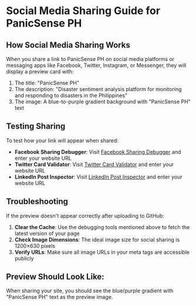 # Social Media Sharing Guide for PanicSense PH

## How Social Media Sharing Works

When you share a link to PanicSense PH on social media platforms or messaging apps like Facebook, Twitter, Instagram, or Messenger, they will display a preview card with:

1. The title: "PanicSense PH"
2. The description: "Disaster sentiment analysis platform for monitoring and responding to disasters in the Philippines"
3. The image: A blue-to-purple gradient background with "PanicSense PH" text

## Testing Sharing

To test how your link will appear when shared:

- **Facebook Sharing Debugger**: Visit [Facebook Sharing Debugger](https://developers.facebook.com/tools/debug/) and enter your website URL
- **Twitter Card Validator**: Visit [Twitter Card Validator](https://cards-dev.twitter.com/validator) and enter your website URL
- **LinkedIn Post Inspector**: Visit [LinkedIn Post Inspector](https://www.linkedin.com/post-inspector/) and enter your website URL

## Troubleshooting

If the preview doesn't appear correctly after uploading to GitHub:

1. **Clear the Cache**: Use the debugging tools mentioned above to fetch the latest version of your page
2. **Check Image Dimensions**: The ideal image size for social sharing is 1200×630 pixels
3. **Verify URLs**: Make sure all image URLs in your meta tags are accessible publicly

## Preview Should Look Like:

When sharing your site, you should see the blue/purple gradient with "PanicSense PH" text as the preview image.
